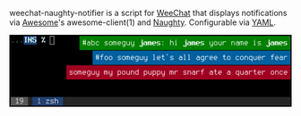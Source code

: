 weechat-naughty-notifier is a script for [WeeChat][1] that displays
notifications via [Awesome][2]'s awesome-client(1) and [Naughty][3].
Configurable via [YAML][4].

![screenshot of sample notifications](screenshot.png)

[1]: http://www.weechat.org/
[2]: http://awesome.naquadah.org/
[3]: http://awesome.naquadah.org/wiki/Naughty
[4]: http://www.yaml.org/
